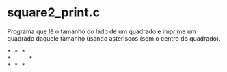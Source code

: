# square2_print.c
Programa que lê o tamanho do lado de um quadrado e imprime um quadrado daquele tamanho usando asteriscos (sem o centro do quadrado).
<pre>
&#42; &#42; &#42;
&#42;     &#42;
&#42; &#42; &#42;
</pre>
